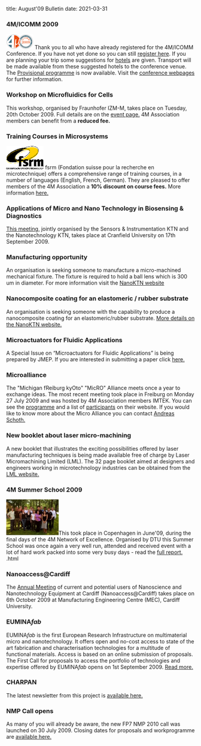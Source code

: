 title: August'09 Bulletin
date: 2021-03-31

<!--break-->
### 4M/ICOMM 2009


![4M/ICOMM 2009](/images/conf2008-twin-thumb.png)
Thank you to all who have already registered for the 4M/ICOMM Conference. If you have not yet done so you can still [register here](/conference/2009/Registration_and_fees).
If you are planning your trip some suggestions for [hotels](/conference/2009/Hotels-and-Accomodation) are given. Transport will be made available from these suggested hotels to the conference venue. The [Provisional programme](/conference/2009/Programme) is now available. Visit the [conference webpages](/conference/2009 "conference webpages") for further information.  
 
### Workshop on Microfluidics for Cells

This workshop, organised by Fraunhofer IZM-M, takes place on Tuesday, 20th October 2009. Full details are on the [event page.](/event/Workshop-Microfluidics-cells) 4M Association members can benefit from a <b>reduced fee.</b>  

### Training Courses in Microsystems

![FSRM](/images/FSRM_LOGO_web.gif)
fsrm (Fondation suisse pour la recherche en microtechnique) offers a comprehensive range of training courses, in a number of languages (English, French, German). They are pleased to offer members of the 4M Association a <b>10% discount on course fees.</b> More information [here.](/contents/fsrm-training-courses.html)

### Applications of Micro and Nano Technology in Biosensing & Diagnostics

[This meeting,](/event/Applications-Micro-and-Nano-Technology-Biosensing-Diagnostics) jointly organised by the Sensors & Instrumentation KTN and the Nanotechnology KTN, takes place at Cranfield University on 17th September 2009.

### Manufacturing opportunity

An organisation is seeking someone to manufacture a micro-machined mechanical fixture. The fixture is required to hold a ball lens which is 300 um in diameter. For more information visit the [NanoKTN website](http://newsweaver.co.uk/mntnetwork/e_article001510336.cfm?x=bfSwVqr,b58dPr8C)  

### Nanocomposite coating for an elastomeric / rubber substrate

An organisation is seeking someone with the capability to produce a nanocomposite coating for an elastomeric/rubber substrate. [More details on the NanoKTN website.](http://newsweaver.co.uk/mntnetwork/e_article001510245.cfm?x=bfSwVqr,b58dPr8C)  

### Microactuators for Fluidic Applications

A Special Issue on “Microactuators for Fluidic Applications” is being prepared by JMEP. If you are interested in submitting a paper click [here.](/contents/Special-Issue-Microactuators-Fluidic-Applications.html)

### Microalliance

The "Michigan fReiburg kyOto" "MicRO" Alliance meets once a year to exchange ideas. The most recent meeting took place in Freiburg on Monday 27 July 2009 and was hosted by 4M Association members IMTEK. You can see the [programme](http://sites.google.com/site/microalliancegroup/archive/2009-programme) and a list of [participants](http://sites.google.com/site/microalliancegroup/archive/2009-participants) on their website. If you would like to know more about the Micro Alliance you can contact [Andreas Schoth.](mailto:andreas.schoth@imtek.uni-freiburg.de)

### New booklet about laser micro-machining

A new booklet that illustrates the exciting possibilities offered by laser manufacturing techniques is being made available free of charge by Laser Micromachining Limited (LML). The 32 page booklet aimed at designers and engineers working in microtechnology industries can be obtained from the [LML website.](http://www.lasermicromachining.com/)  

### 4M Summer School 2009

![Summ Sch](/images/Group_DTUSummerschool2009thumb.jpg)This took place in Copenhagen in June'09, during the final days of the 4M Network of Excellence. Organised by DTU this Summer School was once again a very well run, attended and received event with a lot of hard work packed into some very busy days - read the [full report.](/contents/4M-Summer-School-2009.html)    .html
  
### Nanoaccess@Cardiff

The [Annual Meeting](/event/NanoaccessCardiff) of current and potential users of Nanoscience and Nanotechnology Equipment at Cardiff (Nanoaccess@Cardiff) takes place on 6th October 2009 at Manufacturing Engineering Centre (MEC), Cardiff University.

### EUMINA*fab*

EUMINA*fab* is the first European Research Infrastructure on multimaterial micro and nanotechnology. It offers open and no-cost access to state of the art fabrication and characterisation technologies for a multitude of functional materials. Access is based on an online submission of proposals.
The First Call for proposals to access the portfolio of technologies and expertise offered by EUMINA*fab* opens on 1st September 2009. [Read more.](/contents/EUMINAfab-starts-operation.html)

### CHARPAN

The latest newsletter from this project is [available here.](/contents/CHARPAN.html)

### NMP Call opens

As many of you will already be aware, the new FP7 NMP 2010 call was launched on 30 July 2009. Closing dates for proposals and workprogramme are [available here.](/contents/NMP-Call-opened-31st-July-2009.html)